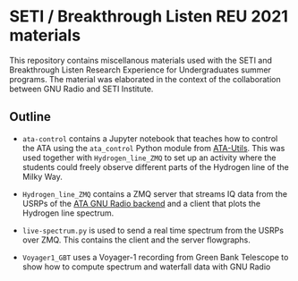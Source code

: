 # SETI / Breakthrough Listen REU 2021 materials

This repository contains miscellanous materials used with the SETI and
Breakthrough Listen Research Experience for Undergraduates summer programs. The
material was elaborated in the context of the collaboration between GNU Radio
and SETI Institute.

## Outline

* `ata-control` contains a Jupyter notebook that teaches how to control the ATA
  using the `ata_control` Python module from
  [ATA-Utils](https://github.com/SETIatHCRO/ATA-Utils). This was used together
  with `Hydrogen_line_ZMQ` to set up an activity where the students could freely
  observe different parts of the Hydrogen line of the Milky Way.

* `Hydrogen_line_ZMQ` contains a ZMQ server that streams IQ data from the USRPs
  of the [ATA GNU Radio
  backend](https://wiki.gnuradio.org/index.php/GR-ATA_Testbed) and a client that
  plots the Hydrogen line spectrum.

* `live-spectrum.py` is used to send a real time spectrum from the USRPs over ZMQ.
  This contains the client and the server flowgraphs.

* `Voyager1_GBT` uses a Voyager-1 recording from Green Bank Telescope to show
  how to compute spectrum and waterfall data with GNU Radio
